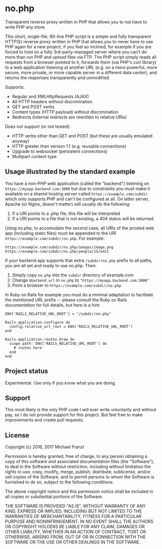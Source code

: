 # no.php

Transparent reverse proxy written in PHP that allows you to not have to write PHP any more.

This short, single-file, 80-line PHP script is a simple and fully transparent HTTP(S) reverse proxy written in PHP that allows you to never have to use PHP again for a new project, if you feel so inclined, for example if you are forced to host on a fully 3rd-party-managed server where you can't do more than run PHP and upload files via FTP. The PHP script simply reads all requests from a browser pointed to it, forwards them (via PHP's curl library) to a web application listening at another URL (e.g. on a more powerful, more secure, more private, or more capable server in a different data center), and returns the responses transparently and unmodified.

Supports:

* Regular and XMLHttpRequests (AJAX)
* All HTTP headers without discrimination
* GET and POST verbs
* Content types (HTTP payload) without discrimination
* Redirects (internal redirects are rewritten to relative URIs)

Does not support (or not tested):

* HTTP verbs other than GET and POST (but these are usually emulated anyway)
* HTTP greater than version 1.1 (e.g. reusable connections)
* Upgrade to websocket (persistent connections)
* Multipart content type


## Usage illustrated by the standard example

You have a non-PHP web application (called the "backend") listening on `https://myapp.backend.com:3000` but due to constraints you must make it available on a shared hosting server called `https://example.com/subdir` which only supports PHP and can't be configured at all. On latter server, Apache (or Nginx, doesn't matter) will usually do the following:

1. If a URI points to a .php file, this file will be interpreted
2. If a URI points to a file that is not existing, a 404 status will be returned.

Using no.php, to accomodate the second case, all URIs of the proxied web app (including static files) must be appended to the URI `https://example.com/subdir/no.php`. For example:

    https://example.com/subdir/no.php/images/image.png
    https://example.com/subdir/no.php/people/15/edit
    
If your backend app supports that extra `/subdir/no.php` prefix to all paths, you are all set and ready to use no.php. Then:

1. Simply copy `no.php` into the `subdir` directory of example.com
2. Change `$backend_url` in `no.php` to `"https://myapp.backend.com:3000"`
3. Point a browser to `https://example.com/subdir/no.php`


In Ruby on Rails for example you must do a minimal adaptation to facilitate the mentioned URL prefix -- please consult the Ruby on Rails documentation for full details, but here is a hint:

    ENV['RAILS_RELATIVE_URL_ROOT'] = "/subdir/no.php"

    Rails.application.configure do
      config.relative_url_root = ENV['RAILS_RELATIVE_URL_ROOT']
    end

    Rails.application.routes.draw do
      scope path: ENV['RAILS_RELATIVE_URL_ROOT'] do
        # routes here
      end
    end


    
## Project status

Experimental. Use only if you know what you are doing.


## Support

This most likely is the only PHP code I will ever write voluntarily and without pay, so I do not provide support for this project. But feel free to make improvements and create pull requests.



## License

Copyright (c) 2016, 2017 Michael Franzl

Permission is hereby granted, free of charge, to any person obtaining a copy of this software and associated documentation files (the "Software"), to deal in the Software without restriction, including without limitation the rights to use, copy, modify, merge, publish, distribute, sublicense, and/or sell copies of the Software, and to permit persons to whom the Software is furnished to do so, subject to the following conditions:

The above copyright notice and this permission notice shall be included in all copies or substantial portions of the Software.

THE SOFTWARE IS PROVIDED "AS IS", WITHOUT WARRANTY OF ANY KIND, EXPRESS OR IMPLIED, INCLUDING BUT NOT LIMITED TO THE WARRANTIES OF MERCHANTABILITY, FITNESS FOR A PARTICULAR PURPOSE AND NONINFRINGEMENT. IN NO EVENT SHALL THE AUTHORS OR COPYRIGHT HOLDERS BE LIABLE FOR ANY CLAIM, DAMAGES OR OTHER LIABILITY, WHETHER IN AN ACTION OF CONTRACT, TORT OR OTHERWISE, ARISING FROM, OUT OF OR IN CONNECTION WITH THE SOFTWARE OR THE USE OR OTHER DEALINGS IN THE SOFTWARE.
